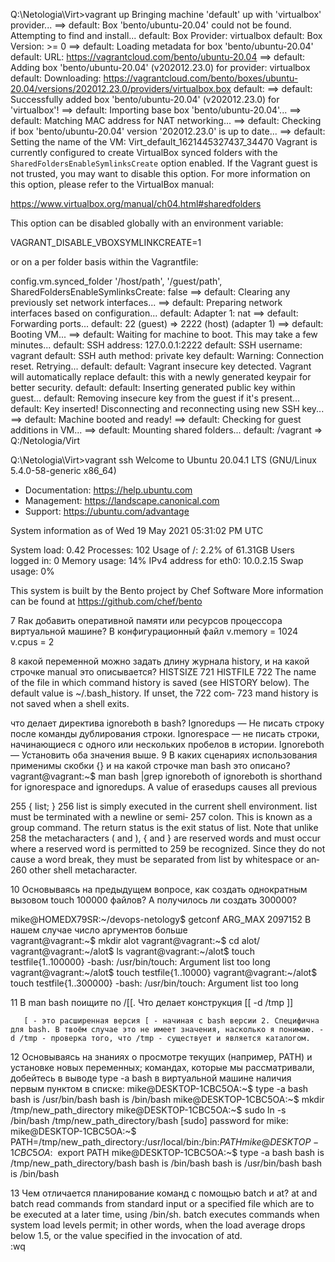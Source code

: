 Q:\Netologia\Virt>vagrant up
Bringing machine 'default' up with 'virtualbox' provider...
==> default: Box 'bento/ubuntu-20.04' could not be found. Attempting to find and install...
    default: Box Provider: virtualbox
    default: Box Version: >= 0
==> default: Loading metadata for box 'bento/ubuntu-20.04'
    default: URL: https://vagrantcloud.com/bento/ubuntu-20.04
==> default: Adding box 'bento/ubuntu-20.04' (v202012.23.0) for provider: virtualbox
    default: Downloading: https://vagrantcloud.com/bento/boxes/ubuntu-20.04/versions/202012.23.0/providers/virtualbox.box
    default:
==> default: Successfully added box 'bento/ubuntu-20.04' (v202012.23.0) for 'virtualbox'!
==> default: Importing base box 'bento/ubuntu-20.04'...
==> default: Matching MAC address for NAT networking...
==> default: Checking if box 'bento/ubuntu-20.04' version '202012.23.0' is up to date...
==> default: Setting the name of the VM: Virt_default_1621445327437_34470
Vagrant is currently configured to create VirtualBox synced folders with
the `SharedFoldersEnableSymlinksCreate` option enabled. If the Vagrant
guest is not trusted, you may want to disable this option. For more
information on this option, please refer to the VirtualBox manual:

  https://www.virtualbox.org/manual/ch04.html#sharedfolders

This option can be disabled globally with an environment variable:

  VAGRANT_DISABLE_VBOXSYMLINKCREATE=1

or on a per folder basis within the Vagrantfile:

  config.vm.synced_folder '/host/path', '/guest/path', SharedFoldersEnableSymlinksCreate: false
==> default: Clearing any previously set network interfaces...
==> default: Preparing network interfaces based on configuration...
    default: Adapter 1: nat
==> default: Forwarding ports...
    default: 22 (guest) => 2222 (host) (adapter 1)
==> default: Booting VM...
==> default: Waiting for machine to boot. This may take a few minutes...
    default: SSH address: 127.0.0.1:2222
    default: SSH username: vagrant
    default: SSH auth method: private key
    default: Warning: Connection reset. Retrying...
    default:
    default: Vagrant insecure key detected. Vagrant will automatically replace
    default: this with a newly generated keypair for better security.
    default:
    default: Inserting generated public key within guest...
    default: Removing insecure key from the guest if it's present...
    default: Key inserted! Disconnecting and reconnecting using new SSH key...
==> default: Machine booted and ready!
==> default: Checking for guest additions in VM...
==> default: Mounting shared folders...
    default: /vagrant => Q:/Netologia/Virt



Q:\Netologia\Virt>vagrant ssh
Welcome to Ubuntu 20.04.1 LTS (GNU/Linux 5.4.0-58-generic x86_64)

 * Documentation:  https://help.ubuntu.com
 * Management:     https://landscape.canonical.com
 * Support:        https://ubuntu.com/advantage

  System information as of Wed 19 May 2021 05:31:02 PM UTC

  System load:  0.42              Processes:             102
  Usage of /:   2.2% of 61.31GB   Users logged in:       0
  Memory usage: 14%               IPv4 address for eth0: 10.0.2.15
  Swap usage:   0%


This system is built by the Bento project by Chef Software
More information can be found at https://github.com/chef/bento

7 Rак добавить оперативной памяти или ресурсов процессора виртуальной машине?
В конфигурационный файл
v.memory = 1024
v.cpus = 2

8 какой переменной можно задать длину журнала history, и на какой строчке manual это описывается?
HISTSIZE
    721        HISTFILE
    722               The  name of the file in which command history is saved (see HISTORY below).  The default value is ~/.bash_history.  If unset, the     722 com‐
    723               mand history is not saved when a shell exits.

что делает директива ignoreboth в bash?
Ignoredups — Не писать строку после команды дублирования строки.
Ignorespace — не писать строки, начинающиеся с одного или нескольких пробелов в истории.
Ignoreboth — Установить оба значения выше.
9 В каких сценариях использования применимы скобки {} и на какой строчке man bash это описано?
vagrant@vagrant:~$ man bash |grep ignoreboth
              of ignoreboth is shorthand for ignorespace and ignoredups.  A value of erasedups  causes  all  previous


 255        { list; }
    256               list is simply executed in the current shell environment.  list must be terminated with a newline or  semi‐
    257               colon.   This is known as a group command.  The return status is the exit status of list.  Note that unlike
    258               the metacharacters ( and ), { and } are reserved words and must occur where a reserved word is permitted to
    259               be recognized.  Since they do not cause a word break, they must be separated from list by whitespace or an‐
    260               other shell metacharacter.
	   
10 Основываясь на предыдущем вопросе, как создать однократным вызовом touch 100000 файлов? А получилось ли создать 300000?
	   
mike@HOMEDX79SR:~/devops-netology$ getconf ARG_MAX
2097152
В нашем случае число аргументов больше	   
vagrant@vagrant:~$ mkdir alot
vagrant@vagrant:~$ cd alot/
vagrant@vagrant:~/alot$ ls
vagrant@vagrant:~/alot$ touch testfile{1..100000}
-bash: /usr/bin/touch: Argument list too long
vagrant@vagrant:~/alot$ touch testfile{1..10000}
vagrant@vagrant:~/alot$ touch testfile{1..300000}
-bash: /usr/bin/touch: Argument list too long
	


	
11 В man bash поищите по /\[\[. Что делает конструкция [[ -d /tmp ]]
	   
	   [ - это расширенная версия [ - начиная с bash версии 2. Специфична для bash. В твоём случае это не имеет значения, насколько я понимаю. -d /tmp - проверка того, что /tmp - существует и является каталогом.

12 Основываясь на знаниях о просмотре текущих (например, PATH) и установке новых переменных; командах, которые мы рассматривали, добейтесь в выводе type -a bash в виртуальной машине наличия первым пунктом в списке:
mike@DESKTOP-1CBC5OA:~$ type -a bash
bash is /usr/bin/bash
bash is /bin/bash
mike@DESKTOP-1CBC5OA:~$ mkdir /tmp/new_path_directory
mike@DESKTOP-1CBC5OA:~$ sudo ln -s /bin/bash /tmp/new_path_directory/bash
[sudo] password for mike:
mike@DESKTOP-1CBC5OA:~$ PATH=/tmp/new_path_directory:/usr/local/bin:/bin:${PATH}
mike@DESKTOP-1CBC5OA:~$ export PATH
mike@DESKTOP-1CBC5OA:~$ type -a bash
bash is /tmp/new_path_directory/bash
bash is /bin/bash
bash is /usr/bin/bash
bash is /bin/bash

13 Чем отличается планирование команд с помощью batch и at?
at  and  batch read commands from standard input or a specified file which are to be executed at a later time,
       using /bin/sh.
batch   executes commands when system load levels permit; in other words, when the load  average  drops  below
  1.5, or the value specified in the invocation of atd.	   
:wq


